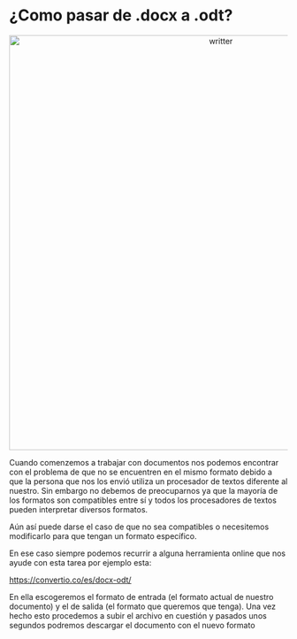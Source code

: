 # ¿Como pasar de .docx a .odt?

<div align="center">
    <img width="750" src="../images/a.png" alt="writter">
</div>

Cuando comenzemos a trabajar con documentos nos podemos encontrar con el problema de que no se encuentren en el mismo formato debido a que la persona que nos los envió utiliza un procesador de textos diferente al nuestro. Sin embargo no debemos de preocuparnos ya que la mayoría de los formatos son compatibles entre sí y todos los procesadores de textos pueden interpretar diversos formatos.

Aún así puede darse el caso de que no sea compatibles o necesitemos modificarlo para que tengan un formato específico.

En ese caso siempre podemos recurrir a alguna herramienta online que nos ayude con esta tarea por ejemplo esta:

https://convertio.co/es/docx-odt/

En ella escogeremos el formato de entrada (el formato actual de nuestro documento) y el de salida (el formato que queremos que tenga). Una vez hecho esto procedemos a subir el archivo en cuestión y pasados unos segundos podremos descargar el documento con el nuevo formato